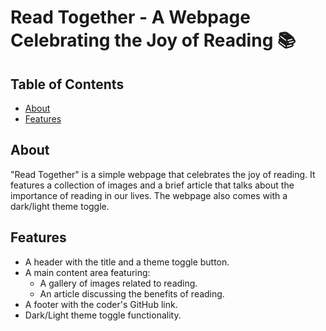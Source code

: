 # Read Together - A Webpage Celebrating the Joy of Reading 📚

## Table of Contents

-   [About](#about)
-   [Features](#features)

## About

"Read Together" is a simple webpage that celebrates the joy of reading. It features a collection of images and a brief article that talks about the importance of reading in our lives. The webpage also comes with a dark/light theme toggle.

## Features

-   A header with the title and a theme toggle button.
-   A main content area featuring:
    -   A gallery of images related to reading.
    -   An article discussing the benefits of reading.
-   A footer with the coder's GitHub link.
-   Dark/Light theme toggle functionality.
